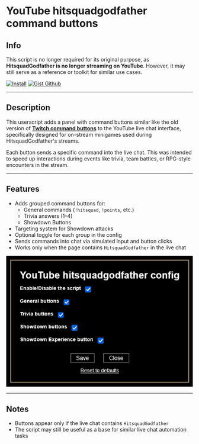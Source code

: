 # YouTube hitsquadgodfather command buttons

## Info

This script is no longer required for its original purpose, as **HitsquadGodfather is no longer streaming on YouTube**.
However, it may still serve as a reference or toolkit for similar use cases.

[![Install](https://img.shields.io/badge/install-userscript-orange?style=for-the-badge&logo=tampermonkey)](https://gist.github.com/Kurotaku-sama/2f22a38c553d5403a97271edaa601b8f/raw/YouTube%2520hitsquadgodfather%2520command%2520buttons.user.js) [![Gist Github](https://img.shields.io/badge/gist-github-orange?style=for-the-badge&logo=github)](https://gist.github.com/Kurotaku-sama/2f22a38c553d5403a97271edaa601b8f)

---

## Description

This userscript adds a panel with command buttons similar like the old version of **[Twitch command buttons](/userscripts/Twitch%20command%20buttons/README.md)** to the YouTube live chat interface, specifically designed for on-stream minigames used during HitsquadGodfather's streams.

Each button sends a specific command into the live chat. This was intended to speed up interactions during events like trivia, team battles, or RPG-style encounters in the stream.

---

## Features

- Adds grouped command buttons for:
  - General commands (`!hitsquad`, `!points`, etc.)
  - Trivia answers (1–4)
  - Showdown Buttons
- Targeting system for Showdown attacks
- Optional toggle for each group in the config
- Sends commands into chat via simulated input and button clicks
- Works only when the page contains `HitsquadGodfather` in the live chat

![Settings](settings.png)

---

## Notes

- Buttons appear only if the live chat contains `HitsquadGodfather`
- The script may still be useful as a base for similar live chat automation tasks